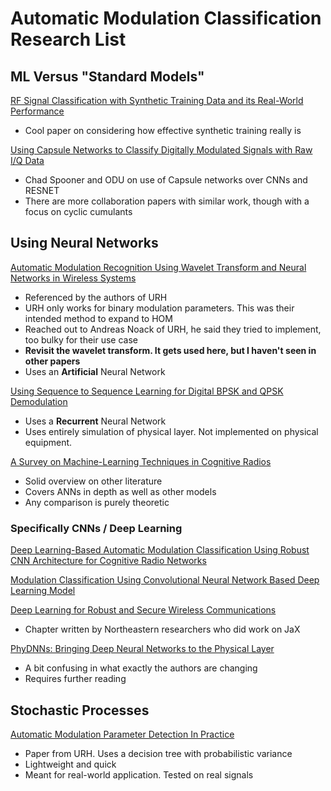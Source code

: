 # Automatic Modulation Classification Research List

## ML Versus "Standard Models"
[RF Signal Classification with Synthetic Training Data and its Real-World Performance](https://arxiv.org/pdf/2206.12967)
- Cool paper on considering how effective synthetic training really is 

[Using Capsule Networks to Classify Digitally Modulated Signals with Raw I/Q Data](https://arxiv.org/pdf/2205.09287)
- Chad Spooner and ODU on use of Capsule networks over CNNs and RESNET
- There are more collaboration papers with similar work, though with a focus on cyclic cumulants

## Using Neural Networks
[Automatic Modulation Recognition Using Wavelet Transform and Neural Networks in Wireless Systems](https://asp-eurasipjournals.springeropen.com/articles/10.1155/2010/532898)
- Referenced by the authors of URH
- URH only works for binary modulation parameters. This was their intended method to expand to HOM
- Reached out to Andreas Noack of URH, he said they tried to implement, too bulky for their use case
- **Revisit the wavelet transform. It gets used here, but I haven't seen in other papers**
- Uses an **Artificial** Neural Network

[Using Sequence to Sequence Learning for Digital BPSK and QPSK Demodulation](https://strathprints.strath.ac.uk/63954/1/Kalade_etal_5GWF2018_Using_sequence_to_sequence_learning_for_digital_BPSK.pdf)
- Uses a **Recurrent** Neural Network
- Uses entirely simulation of physical layer. Not implemented on physical equipment.

[A Survey on Machine-Learning Techniques in Cognitive Radios](https://ieeexplore.ieee.org/stamp/stamp.jsp?tp=&arnumber=6336689)
- Solid overview on other literature
- Covers ANNs in depth as well as other models
- Any comparison is purely theoretic

### Specifically CNNs / Deep Learning
[Deep Learning-Based Automatic Modulation Classification Using Robust CNN Architecture for Cognitive Radio Networks](https://www.mdpi.com/1424-8220/23/23/9467)

[Modulation Classification Using Convolutional Neural Network Based Deep Learning Model](https://ieeexplore.ieee.org/document/7929000)

[Deep Learning for Robust and Secure Wireless Communications](https://link.springer.com/chapter/10.1007/978-3-031-53510-9_6)
- Chapter written by Northeastern researchers who did work on JaX

[PhyDNNs: Bringing Deep Neural Networks to the Physical Layer](https://mentis.info/wp-content/uploads/2025/01/PhyDNNs_INFOCOM_2025.pdf)
- A bit confusing in what exactly the authors are changing
- Requires further reading

## Stochastic Processes
[Automatic Modulation Parameter Detection In Practice](https://dl.acm.org/doi/pdf/10.1145/3375894.3375896)
- Paper from URH. Uses a decision tree with probabilistic variance
- Lightweight and quick
- Meant for real-world application. Tested on real signals



